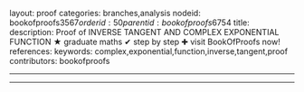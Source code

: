 layout: proof
categories: branches,analysis
nodeid: bookofproofs$3567
orderid: 50
parentid: bookofproofs$6754
title: 
description:  Proof of INVERSE TANGENT AND COMPLEX EXPONENTIAL FUNCTION &#9733; graduate maths &#10004; step by step &#10010; visit BookOfProofs now!
references: 
keywords: complex,exponential,function,inverse,tangent,proof
contributors: bookofproofs

---


---
